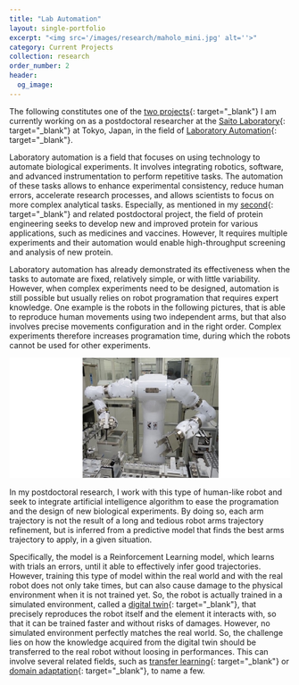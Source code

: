 ```yaml
---
title: "Lab Automation"
layout: single-portfolio
excerpt: "<img src='/images/research/maholo_mini.jpg' alt=''>"
category: Current Projects
collection: research
order_number: 2
header: 
  og_image: 
---
```


The following constitutes one of the [two projects](/research/protein-engineering){: target="_blank"} I am currently working on as a postdoctoral researcher at the [Saito Laboratory](https://www.ytksailab.org){: target="_blank"} at Tokyo, Japan, in the field of [Laboratory Automation](https://en.wikipedia.org/wiki/Laboratory_automation){: target="_blank"}.

Laboratory automation is a field that focuses on using technology to automate biological experiments. It involves integrating robotics, software, and advanced instrumentation to perform repetitive tasks. The automation of these tasks allows to enhance experimental consistency, reduce human errors, accelerate research processes, and allows scientists to focus on more complex analytical tasks. Especially, as mentioned in my [second](/research/protein-engineering){: target="_blank"} and related postdoctoral project, the field of protein engineering seeks to develop new and improved protein for various applications, such as medicines and vaccines. However, It requires multiple experiments and their automation would enable high-throughput screening and analysis of new protein.

Laboratory automation has already demonstrated its effectiveness when the tasks to automate are fixed, relatively simple, or with little variability. However, when complex experiments need to be designed, automation is still possible but usually relies on robot programation that requires expert knowledge. One example is the robots in the following pictures, that is able to reproduce human movements using two independent arms, but that also involves precise movements configuration and in the right order. Complex experiments therefore increases programation time, during which the robots cannot be used for other experiments.

![](/images/research/maholo.jpg)

In my postdoctoral research, I work with this type of human-like robot and seek to integrate artificial intelligence algorithm to ease the programation and the design of new biological experiments. By doing so, each arm trajectory is not the result of a long and tedious robot arms trajectory refinement, but is inferred from a predictive model that finds the best arms trajectory to apply, in a given situation. 

Specifically, the model is a Reinforcement Learning model, which learns with trials an errors, until it able to effectively infer good trajectories. However, training this type of model within the real world and with the real robot does not only take times, but can also cause damage to the physical environment when it is not trained yet. So, the robot is actually trained in a simulated environment, called a [digital twin](https://en.wikipedia.org/wiki/Digital_twin){: target="_blank"}, that precisely reproduces the robot itself and the element it interacts with, so that it can be trained faster and without risks of damages. However, no simulated environment perfectly matches the real world. So, the challenge lies on how the knowledge acquired from the digital twin should be transferred to the real robot without loosing in performances. This can involve several related fields, such as [transfer learning](https://en.wikipedia.org/wiki/Transfer_learning){: target="_blank"} or [domain adaptation](https://en.wikipedia.org/wiki/Domain_adaptation){: target="_blank"}, to name a few.

